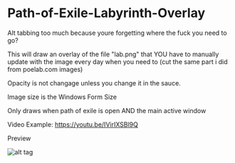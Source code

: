 # Path-of-Exile-Labyrinth-Overlay

Alt tabbing too much because youre forgetting where the fuck you need to go?

This will draw an overlay of the file "lab.png" that YOU have to manually update with the image every day when you need to (cut the same part i did from poelab.com images)

Opacity is not changage unless you change it in the sauce.

Image size is the Windows Form Size

Only draws when path of exile is open AND the main active window

Video Example: https://youtu.be/IVirIXSBl9Q

Preview

![alt tag](https://puu.sh/vrbtL/5835575337.jpg)
